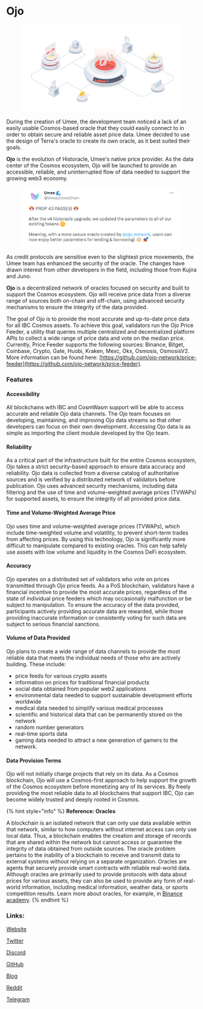 # Ojo

<figure><img src="../.gitbook/assets/image (1).png" alt=""><figcaption></figcaption></figure>

During the creation of Umee, the development team noticed a lack of an easily usable Cosmos-based oracle that they could easily connect to in order to obtain secure and reliable asset price data. Umee decided to use the design of Terra's oracle to create its own oracle, as it best suited their goals.

**Ojo** is the evolution of Historacle, Umee's native price provider. As the data center of the Cosmos ecosystem, Ojo will be launched to provide an accessible, reliable, and uninterrupted flow of data needed to support the growing web3 economy.

<figure><img src="../.gitbook/assets/image (2).png" alt=""><figcaption></figcaption></figure>

As credit protocols are sensitive even to the slightest price movements, the Umee team has enhanced the security of the oracle. The changes have drawn interest from other developers in the field, including those from Kujira and Juno.

**Ojo** is a decentralized network of oracles focused on security and built to support the Cosmos ecosystem. Ojo will receive price data from a diverse range of sources both on-chain and off-chain, using advanced security mechanisms to ensure the integrity of the data provided.

The goal of Ojo is to provide the most accurate and up-to-date price data for all IBC Cosmos assets. To achieve this goal, validators run the Ojo Price Feeder, a utility that queries multiple centralized and decentralized platform APIs to collect a wide range of price data and vote on the median price. Currently, Price Feeder supports the following sources: Binance, Bitget, Coinbase, Crypto, Gate, Huobi, Kraken, Mexc, Okx, Osmosis, OsmosisV2. More information can be found here: [https://github.com/ojo-network/price-feeder](https://github.com/ojo-network/price-feeder).

### Features&#x20;

#### Accessibility&#x20;

All blockchains with IBC and CosmWasm support will be able to access accurate and reliable Ojo data channels. The Ojo team focuses on developing, maintaining, and improving Ojo data streams so that other developers can focus on their own development. Accessing Ojo data is as simple as importing the client module developed by the Ojo team.

#### Reliability&#x20;

As a critical part of the infrastructure built for the entire Cosmos ecosystem, Ojo takes a strict security-based approach to ensure data accuracy and reliability. Ojo data is collected from a diverse catalog of authoritative sources and is verified by a distributed network of validators before publication. Ojo uses advanced security mechanisms, including data filtering and the use of time and volume-weighted average prices (TVWAPs) for supported assets, to ensure the integrity of all provided price data.

#### Time and Volume-Weighted Average Price&#x20;

Ojo uses time and volume-weighted average prices (TVWAPs), which include time-weighted volume and volatility, to prevent short-term trades from affecting prices. By using this technology, Ojo is significantly more difficult to manipulate compared to existing oracles. This can help safely use assets with low volume and liquidity in the Cosmos DeFi ecosystem.

#### Accuracy&#x20;

Ojo operates on a distributed set of validators who vote on prices transmitted through Ojo price feeds. As a PoS blockchain, validators have a financial incentive to provide the most accurate prices, regardless of the state of individual price feeders which may occasionally malfunction or be subject to manipulation. To ensure the accuracy of the data provided, participants actively providing accurate data are rewarded, while those providing inaccurate information or consistently voting for such data are subject to serious financial sanctions.

#### Volume of Data Provided&#x20;

Ojo plans to create a wide range of data channels to provide the most reliable data that meets the individual needs of those who are actively building. These include:

* price feeds for various crypto assets
* information on prices for traditional financial products
* social data obtained from popular web2 applications
* environmental data needed to support sustainable development efforts worldwide
* medical data needed to simplify various medical processes
* scientific and historical data that can be permanently stored on the network
* random number generators
* real-time sports data
* gaming data needed to attract a new generation of gamers to the network.

#### Data Provision Terms

&#x20;Ojo will not initially charge projects that rely on its data. As a Cosmos blockchain, Ojo will use a Cosmos-first approach to help support the growth of the Cosmos ecosystem before monetizing any of its services. By freely providing the most reliable data to all blockchains that support IBC, Ojo can become widely trusted and deeply rooted in Cosmos.

{% hint style="info" %}
**Reference: Oracles**&#x20;

A blockchain is an isolated network that can only use data available within that network, similar to how computers without internet access can only use local data. Thus, a blockchain enables the creation and storage of records that are shared within the network but cannot access or guarantee the integrity of data obtained from outside sources. The oracle problem pertains to the inability of a blockchain to receive and transmit data to external systems without relying on a separate organization. Oracles are agents that securely provide smart contracts with reliable real-world data. Although oracles are primarily used to provide protocols with data about prices for various assets, they can also be used to provide any form of real-world information, including medical information, weather data, or sports competition results. Learn more about oracles, for example, in [Binance academy](https://academy.binance.com/en/articles/blockchain-oracles-explained).
{% endhint %}

### Links:

[Website](https://ojo.network/)

[Twitter](https://twitter.com/ojo\_network)

[Discord](https://discord.com/invite/wWQAhU9q4y)

[GitHub](https://github.com/ojo-network/ojo)

[Blog](https://blog.ojo.network/)

[Reddit](https://www.reddit.com/r/OjoNetwork/)

[Telegram](https://t.me/OjoNetwork)
